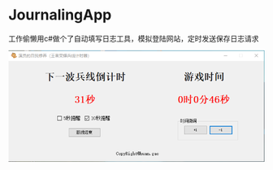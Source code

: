 # JournalingApp
工作偷懒用c#做个了自动填写日志工具，模拟登陆网站，定时发送保存日志请求

![image](https://github.com/ghuan/militarylinerefresh/blob/master/WindowsFormsApp1/11.PNG)
